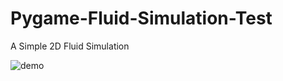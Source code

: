 # Pygame-Fluid-Simulation-Test
A Simple 2D Fluid Simulation

![demo](https://raw.githubusercontent.com/DenizErdemAras/Pygame-Fluid-Simulation-Test/main/SimPreview.gif)
